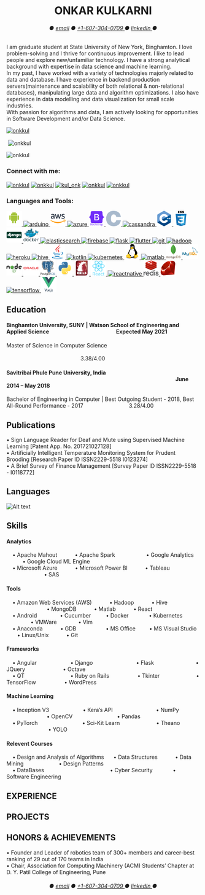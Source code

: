 <h1 align="center"> ONKAR KULKARNI </h1>
<h6 align="center"> ● <a href="kulonku96@gmail.com">email</a> ● <a href="+1-607-304-0709">+1-607-304-0709 </a> ● <a href="www.linkedin.com/in/onkkul/"> linkedIn </a> ● </h6>

I am graduate student at State University of New York, Binghamton. I love problem-solving and I thrive for continuous improvement. I like to lead people and explore new/unfamiliar technology. I have a strong analytical background with expertise in data science and machine learning. </br>
In my past, I have worked with a variety of technologies majorly related to data and database. I have experience in backend production servers(maintenance and scalability of both relational & non-relational databases), manipulating large data and algorithm optimizations. I also have experience in data modelling and data visualization for small scale industries.</br>
With passion for algorithms and data, I am actively looking for opportunities in Software Development and/or Data Science.</br>


<p align="left"> <a href="https://github.com/ryo-ma/github-profile-trophy"><img src="https://github-profile-trophy.vercel.app/?username=onkkul" alt="onkkul" /></a> </p>

<p>&nbsp;<img align="center" src="https://github-readme-stats.vercel.app/api?username=onkkul&show_icons=true&locale=en" alt="onkkul" /></p>

<p align="left"> <img src="https://komarev.com/ghpvc/?username=onkkul&label=Profile%20views&color=0e75b6&style=flat" alt="onkkul" /> </p>


<h3 align="left">Connect with me:</h3>
<p align="left">
<a href="https://twitter.com/onkkul" target="blank"><img align="center" src="https://cdn.jsdelivr.net/npm/simple-icons@3.0.1/icons/twitter.svg" alt="onkkul" height="30" width="40" /></a>
<a href="https://linkedin.com/in/onkkul" target="blank"><img align="center" src="https://cdn.jsdelivr.net/npm/simple-icons@3.0.1/icons/linkedin.svg" alt="onkkul" height="30" width="40" /></a>
<a href="https://instagram.com/kul_onk" target="blank"><img align="center" src="https://cdn.jsdelivr.net/npm/simple-icons@3.0.1/icons/instagram.svg" alt="kul_onk" height="30" width="40" /></a>
<a href="https://www.hackerrank.com/onkkul" target="blank"><img align="center" src="https://cdn.jsdelivr.net/npm/simple-icons@3.0.1/icons/hackerrank.svg" alt="onkkul" height="30" width="40" /></a>
<a href="https://www.leetcode.com/onkkul" target="blank"><img align="center" src="https://cdn.jsdelivr.net/npm/simple-icons@3.0.1/icons/leetcode.svg" alt="onkkul" height="30" width="40" /></a>
</p>

<h3 align="left">Languages and Tools:</h3>
<p align="left"> <a href="https://developer.android.com" target="_blank"> <img src="https://raw.githubusercontent.com/devicons/devicon/master/icons/android/android-original-wordmark.svg" alt="android" width="40" height="40"/> </a> <a href="https://www.arduino.cc/" target="_blank"> <img src="https://cdn.worldvectorlogo.com/logos/arduino-1.svg" alt="arduino" width="40" height="40"/> </a> <a href="https://aws.amazon.com" target="_blank"> <img src="https://raw.githubusercontent.com/devicons/devicon/master/icons/amazonwebservices/amazonwebservices-original-wordmark.svg" alt="aws" width="40" height="40"/> </a> <a href="https://azure.microsoft.com/en-in/" target="_blank"> <img src="https://www.vectorlogo.zone/logos/microsoft_azure/microsoft_azure-icon.svg" alt="azure" width="40" height="40"/> </a> <a href="https://getbootstrap.com" target="_blank"> <img src="https://raw.githubusercontent.com/devicons/devicon/master/icons/bootstrap/bootstrap-plain-wordmark.svg" alt="bootstrap" width="40" height="40"/> </a> <a href="https://www.cprogramming.com/" target="_blank"> <img src="https://raw.githubusercontent.com/devicons/devicon/master/icons/c/c-original.svg" alt="c" width="40" height="40"/> </a> <a href="https://cassandra.apache.org/" target="_blank"> <img src="https://www.vectorlogo.zone/logos/apache_cassandra/apache_cassandra-icon.svg" alt="cassandra" width="40" height="40"/> </a> <a href="https://www.w3schools.com/cpp/" target="_blank"> <img src="https://raw.githubusercontent.com/devicons/devicon/master/icons/cplusplus/cplusplus-original.svg" alt="cplusplus" width="40" height="40"/> </a> <a href="https://www.w3schools.com/css/" target="_blank"> <img src="https://raw.githubusercontent.com/devicons/devicon/master/icons/css3/css3-original-wordmark.svg" alt="css3" width="40" height="40"/> </a> <a href="https://www.djangoproject.com/" target="_blank"> <img src="https://raw.githubusercontent.com/devicons/devicon/master/icons/django/django-original.svg" alt="django" width="40" height="40"/> </a> <a href="https://www.docker.com/" target="_blank"> <img src="https://raw.githubusercontent.com/devicons/devicon/master/icons/docker/docker-original-wordmark.svg" alt="docker" width="40" height="40"/> </a> <a href="https://www.elastic.co" target="_blank"> <img src="https://www.vectorlogo.zone/logos/elastic/elastic-icon.svg" alt="elasticsearch" width="40" height="40"/> </a> <a href="https://firebase.google.com/" target="_blank"> <img src="https://www.vectorlogo.zone/logos/firebase/firebase-icon.svg" alt="firebase" width="40" height="40"/> </a> <a href="https://flask.palletsprojects.com/" target="_blank"> <img src="https://www.vectorlogo.zone/logos/pocoo_flask/pocoo_flask-icon.svg" alt="flask" width="40" height="40"/> </a> <a href="https://flutter.dev" target="_blank"> <img src="https://www.vectorlogo.zone/logos/flutterio/flutterio-icon.svg" alt="flutter" width="40" height="40"/> </a> <a href="https://git-scm.com/" target="_blank"> <img src="https://www.vectorlogo.zone/logos/git-scm/git-scm-icon.svg" alt="git" width="40" height="40"/> </a> <a href="https://hadoop.apache.org/" target="_blank"> <img src="https://www.vectorlogo.zone/logos/apache_hadoop/apache_hadoop-icon.svg" alt="hadoop" width="40" height="40"/> </a> <a href="https://heroku.com" target="_blank"> <img src="https://www.vectorlogo.zone/logos/heroku/heroku-icon.svg" alt="heroku" width="40" height="40"/> </a> <a href="https://hive.apache.org/" target="_blank"> <img src="https://www.vectorlogo.zone/logos/apache_hive/apache_hive-icon.svg" alt="hive" width="40" height="40"/> </a> <a href="https://www.java.com" target="_blank"> <img src="https://raw.githubusercontent.com/devicons/devicon/master/icons/java/java-original.svg" alt="java" width="40" height="40"/> </a> <a href="https://kotlinlang.org" target="_blank"> <img src="https://www.vectorlogo.zone/logos/kotlinlang/kotlinlang-icon.svg" alt="kotlin" width="40" height="40"/> </a> <a href="https://kubernetes.io" target="_blank"> <img src="https://www.vectorlogo.zone/logos/kubernetes/kubernetes-icon.svg" alt="kubernetes" width="40" height="40"/> </a> <a href="https://www.linux.org/" target="_blank"> <img src="https://raw.githubusercontent.com/devicons/devicon/master/icons/linux/linux-original.svg" alt="linux" width="40" height="40"/> </a> <a href="https://www.mathworks.com/" target="_blank"> <img src="https://raw.githubusercontent.com/simple-icons/simple-icons/master/icons/mathworks.svg" alt="matlab" width="40" height="40"/> </a> <a href="https://www.mongodb.com/" target="_blank"> <img src="https://raw.githubusercontent.com/devicons/devicon/master/icons/mongodb/mongodb-original-wordmark.svg" alt="mongodb" width="40" height="40"/> </a> <a href="https://www.mysql.com/" target="_blank"> <img src="https://raw.githubusercontent.com/devicons/devicon/master/icons/mysql/mysql-original-wordmark.svg" alt="mysql" width="40" height="40"/> </a> <a href="https://nodejs.org" target="_blank"> <img src="https://raw.githubusercontent.com/devicons/devicon/master/icons/nodejs/nodejs-original-wordmark.svg" alt="nodejs" width="40" height="40"/> </a> <a href="https://www.oracle.com/" target="_blank"> <img src="https://raw.githubusercontent.com/devicons/devicon/master/icons/oracle/oracle-original.svg" alt="oracle" width="40" height="40"/> </a> <a href="https://www.postgresql.org" target="_blank"> <img src="https://raw.githubusercontent.com/devicons/devicon/master/icons/postgresql/postgresql-original-wordmark.svg" alt="postgresql" width="40" height="40"/> </a> <a href="https://www.python.org" target="_blank"> <img src="https://raw.githubusercontent.com/devicons/devicon/master/icons/python/python-original.svg" alt="python" width="40" height="40"/> </a> <a href="https://rubyonrails.org" target="_blank"> <img src="https://raw.githubusercontent.com/devicons/devicon/master/icons/rails/rails-original-wordmark.svg" alt="rails" width="40" height="40"/> </a> <a href="https://reactjs.org/" target="_blank"> <img src="https://raw.githubusercontent.com/devicons/devicon/master/icons/react/react-original-wordmark.svg" alt="react" width="40" height="40"/> </a> <a href="https://reactnative.dev/" target="_blank"> <img src="https://reactnative.dev/img/header_logo.svg" alt="reactnative" width="40" height="40"/> </a> <a href="https://redis.io" target="_blank"> <img src="https://raw.githubusercontent.com/devicons/devicon/master/icons/redis/redis-original-wordmark.svg" alt="redis" width="40" height="40"/> </a> <a href="https://www.ruby-lang.org/en/" target="_blank"> <img src="https://raw.githubusercontent.com/devicons/devicon/master/icons/ruby/ruby-original.svg" alt="ruby" width="40" height="40"/> </a> <a href="https://www.tensorflow.org" target="_blank"> <img src="https://www.vectorlogo.zone/logos/tensorflow/tensorflow-icon.svg" alt="tensorflow" width="40" height="40"/> </a> <a href="https://vuejs.org/" target="_blank"> <img src="https://raw.githubusercontent.com/devicons/devicon/master/icons/vuejs/vuejs-original-wordmark.svg" alt="vuejs" width="40" height="40"/> </a> </p>






































<h2>Education</h2>
<h4 align="left"> Binghamton University, SUNY | Watson School of Engineering and Applied Science &emsp;&emsp;&emsp;&emsp;&emsp;&emsp;&emsp;&emsp;&emsp;&emsp;&emsp;&emsp; Expected May 2021</h3>
Master of Science in Computer Science &emsp;&emsp;&emsp;&emsp;&emsp;&emsp;&emsp;&emsp;&emsp;&emsp;&emsp;&emsp;&emsp;&emsp;&emsp;&emsp;&emsp;&emsp;&emsp;&emsp;&emsp;&emsp;&emsp;&emsp; &emsp;&emsp;&emsp;&emsp;&emsp;&emsp;&emsp;&emsp;&emsp;&emsp;&emsp;&emsp;&emsp;&ensp; 3.38/4.00

<h4 align="left"> Savitribai Phule Pune University, India &emsp;&emsp;&emsp;&emsp;&emsp;&emsp;&emsp;&emsp;&emsp;&emsp;&emsp;&emsp;&emsp;&emsp;&emsp;&emsp;&emsp;&emsp;&emsp;&emsp;&emsp;&emsp;&emsp;&emsp; &emsp;&emsp;&emsp;&emsp;&emsp;&emsp;&emsp; June 2014 – May 2018</h3>
Bachelor of Engineering in Computer | Best Outgoing Student - 2018, Best All-Round Performance - 2017&emsp;&emsp;&emsp;&emsp;&emsp;&emsp;&emsp;&emsp;&ensp;3.28/4.00


<h2>Publications</h2>
  • Sign Language Reader for Deaf and Mute using Supervised Machine Learning [Patent App. No. 201721027128] </br>
  • Artificially Intelligent Temperature Monitoring System for Prudent Brooding [Research Paper ID ISSN2229-5518 I0123274] </br>
  • A Brief Survey of Finance Management [Survey Paper ID ISSN2229-5518 - I0118772] </br>


<h2> Languages </h2>
  
![Alt text](./Languages.jpg?raw=true "Optional Title")

<h2>Skills</h2>
<h4> Analytics </h4>
  &nbsp;&nbsp;&nbsp;&nbsp;• Apache Mahout &emsp;&emsp;&emsp;• Apache Spark &emsp;&emsp;&emsp;&emsp;&emsp;&ensp;• Google Analytics &emsp;&emsp;&emsp;• Google Cloud ML Engine </br>
  &nbsp;&nbsp;&nbsp;&nbsp;• Microsoft Azure &emsp;&emsp;&emsp;• Microsoft Power BI &emsp;&emsp;&emsp;• Tableau &emsp;&emsp;&emsp;&emsp;&emsp;&emsp;&emsp;• SAS </br>

<h4> Tools </h4>
  &nbsp;&nbsp;&nbsp;&nbsp;• Amazon Web Services (AWS) &emsp;&emsp;&emsp;• Hadoop &emsp;&emsp;&emsp;• Hive &emsp;&emsp;&emsp;&emsp;&emsp;&emsp;&emsp;&ensp;• MongoDB &emsp;&emsp;&emsp;• Matlab &emsp;&emsp;&emsp;• React </br>
  &nbsp;&nbsp;&nbsp;&nbsp;• Android &emsp;&emsp;&emsp;&emsp;• Cucumber &emsp;&emsp;&ensp;• Docker &emsp;&emsp;&emsp;&ensp;• Kubernetes &emsp;&emsp;&emsp;&emsp;&ensp;• VMWare&emsp;&emsp;&emsp;&emsp;• Vim</br>  
  &nbsp;&nbsp;&nbsp;&nbsp;• Anaconda &emsp;&emsp;&emsp;• GDB&emsp;&emsp;&emsp;&emsp;&emsp;&ensp;• MS Office &emsp;&emsp; • MS Visual Studio &emsp;&emsp;• Linux/Unix &emsp;&emsp;&emsp;• Git </br>

<h4> Frameworks </h4>
  &nbsp;&nbsp;&nbsp;&nbsp;• Angular &emsp;&emsp;&emsp;&emsp;&emsp;&emsp;• Django &emsp;&emsp;&emsp;&emsp;&emsp;&emsp;&emsp;&ensp; • Flask &emsp;&emsp;&emsp;&emsp;&ensp;&emsp;&emsp;&emsp;• JQuery &emsp;&emsp;&emsp;&emsp;&emsp;&emsp;&ensp; • Octave</br>
  &nbsp;&nbsp;&nbsp;&nbsp;• QT &emsp;&emsp;&emsp;&emsp;&emsp;&emsp;&emsp;&emsp; • Ruby on Rails &emsp;&emsp;&emsp;&emsp;&emsp;• Tkinter &emsp;&emsp;&emsp;&emsp;&ensp;&emsp;&emsp;• TensorFlow &emsp;&emsp;&emsp;&emsp;&emsp;• WordPress</br>

<h4> Machine Learning </h4>
  &nbsp;&nbsp;&nbsp;&nbsp;• 
Inception V3 &emsp;&emsp;&emsp;&emsp;&emsp;&emsp;• Kera’s API &emsp;&emsp;&emsp;&emsp;&emsp;&emsp;&emsp;&ensp; • NumPy &emsp;&emsp;&emsp;&emsp;&ensp;&emsp;&emsp;&emsp;• OpenCV  &emsp;&emsp;&emsp;&emsp;&emsp;&emsp;&emsp;&emsp;• Pandas</br>
  &nbsp;&nbsp;&nbsp;&nbsp;• PyTorch &emsp;&emsp;&emsp;&emsp;&emsp;&emsp;&emsp;&emsp;• Sci-Kit Learn &emsp;&emsp;&emsp;&emsp;&emsp;&emsp;&ensp;• Theano &emsp;&emsp;&emsp;&emsp;&emsp;&emsp;&emsp;&ensp; • YOLO</br>
  
<h4> Relevent Courses </h4>
&nbsp;&nbsp;&nbsp;&nbsp;• Design and Analysis of Algorithms &ensp;&emsp;• Data Structures &emsp;&emsp;&emsp;• Data Mining &emsp;&emsp;&emsp;&emsp;&emsp;&emsp; • Design Patterns </br>
&nbsp;&nbsp;&nbsp;&nbsp;• DataBases &emsp;&emsp;&emsp;&emsp;&emsp;&emsp;&emsp;&emsp;&emsp;&emsp;&emsp;&emsp;• Cyber Security &emsp;&emsp;&emsp;&ensp;• Software Engineering

<h2>EXPERIENCE</h2>

<h2>PROJECTS</h2>

<h2>HONORS & ACHIEVEMENTS </h2>
  • Founder and Leader of robotics team of 300+ members and career-best ranking of 29 out of 170 teams in India </br>
  • Chair, Association for Computing Machinery (ACM) Students’ Chapter at D. Y. Patil College of Engineering, Pune </br>
<h6 align="center"> ● <a href="kulonku96@gmail.com">email</a> ● <a href="+1-607-304-0709">+1-607-304-0709 </a> ● <a href="www.linkedin.com/in/onkkul/"> linkedIn </a> ● </h6>
